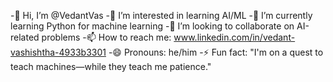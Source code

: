 -👋 Hi, I’m @VedantVas
-👀 I’m interested in learning AI/ML
-🌱 I’m currently learning Python for machine learning
-💞️ I’m looking to collaborate on AI-related problems
-📫 How to reach me: www.linkedin.com/in/vedant-vashishtha-4933b3301
-😄 Pronouns: he/him
-⚡ Fun fact: "I'm on a quest to teach machines—while they teach me patience."


<!---
VedantVas/VedantVas is a ✨ special ✨ repository because its `README.md` (this file) appears on your GitHub profile.
You can click the Preview link to take a look at your changes.
--->
